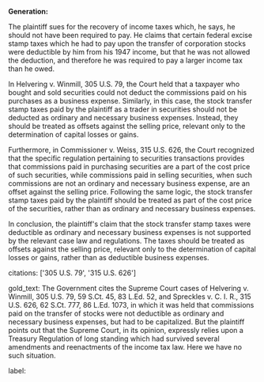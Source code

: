 **Generation:**



The plaintiff sues for the recovery of income taxes which, he says, he should not have been required to pay. He claims that certain federal excise stamp taxes which he had to pay upon the transfer of corporation stocks were deductible by him from his 1947 income, but that he was not allowed the deduction, and therefore he was required to pay a larger income tax than he owed.

In Helvering v. Winmill, 305 U.S. 79, the Court held that a taxpayer who bought and sold securities could not deduct the commissions paid on his purchases as a business expense. Similarly, in this case, the stock transfer stamp taxes paid by the plaintiff as a trader in securities should not be deducted as ordinary and necessary business expenses. Instead, they should be treated as offsets against the selling price, relevant only to the determination of capital losses or gains.

Furthermore, in Commissioner v. Weiss, 315 U.S. 626, the Court recognized that the specific regulation pertaining to securities transactions provides that commissions paid in purchasing securities are a part of the cost price of such securities, while commissions paid in selling securities, when such commissions are not an ordinary and necessary business expense, are an offset against the selling price. Following the same logic, the stock transfer stamp taxes paid by the plaintiff should be treated as part of the cost price of the securities, rather than as ordinary and necessary business expenses.

In conclusion, the plaintiff's claim that the stock transfer stamp taxes were deductible as ordinary and necessary business expenses is not supported by the relevant case law and regulations. The taxes should be treated as offsets against the selling price, relevant only to the determination of capital losses or gains, rather than as deductible business expenses.



citations: ['305 U.S. 79', '315 U.S. 626']

gold_text: The Government cites the Supreme Court cases of Helvering v. Winmill, 305 U.S. 79, 59 S.Ct. 45, 83 L.Ed. 52, and Spreckles v. C. I. R., 315 U.S. 626, 62 S.Ct. 777, 86 L.Ed. 1073, in which it was held that commissions paid on the transfer of stocks were not deductible as ordinary and necessary business expenses, but had to be capitalized. But the plaintiff points out that the Supreme Court, in its opinion, expressly relies upon a Treasury Regulation of long standing which had survived several amendments and reenactments of the income tax law. Here we have no such situation.

label: 